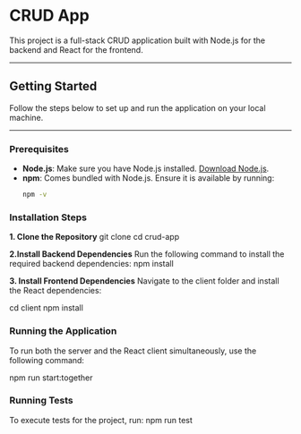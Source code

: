 # CRUD App

This project is a full-stack CRUD application built with Node.js for the backend and React for the frontend.

---

## Getting Started

Follow the steps below to set up and run the application on your local machine.

---

### Prerequisites

- **Node.js**: Make sure you have Node.js installed. [Download Node.js](https://nodejs.org/).
- **npm**: Comes bundled with Node.js. Ensure it is available by running:
  ```bash
  npm -v

### Installation Steps
**1. Clone the Repository**
  git clone <repository-url>
cd crud-app

**2.Install Backend Dependencies**
Run the following command to install the required backend dependencies:
npm install

**3. Install Frontend Dependencies**
Navigate to the client folder and install the React dependencies:

cd client
npm install

### Running the Application
To run both the server and the React client simultaneously, use the following command:

npm run start:together

### Running Tests
To execute tests for the project, run:
npm run test




